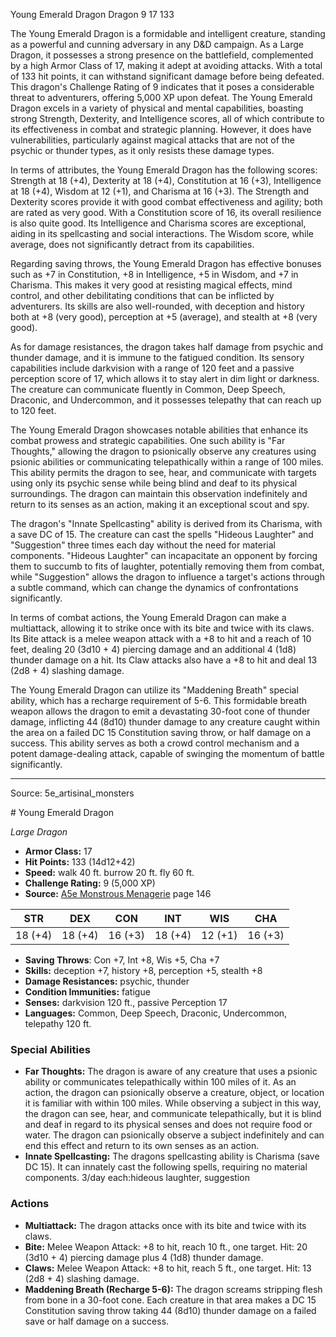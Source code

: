 <MonsterName/>Young Emerald Dragon</MonsterName>
<CreatureType/>Dragon</CreatureType>
<CR/>9</CR>
<AC/>17</AC>
<HP/>133</HP>
<summary>The Young Emerald Dragon is a formidable and intelligent creature, standing as a powerful and cunning adversary in any D&D campaign. As a Large Dragon, it possesses a strong presence on the battlefield, complemented by a high Armor Class of 17, making it adept at avoiding attacks. With a total of 133 hit points, it can withstand significant damage before being defeated. This dragon's Challenge Rating of 9 indicates that it poses a considerable threat to adventurers, offering 5,000 XP upon defeat. The Young Emerald Dragon excels in a variety of physical and mental capabilities, boasting strong Strength, Dexterity, and Intelligence scores, all of which contribute to its effectiveness in combat and strategic planning. However, it does have vulnerabilities, particularly against magical attacks that are not of the psychic or thunder types, as it only resists these damage types. </summary>

<detail>

In terms of attributes, the Young Emerald Dragon has the following scores: Strength at 18 (+4), Dexterity at 18 (+4), Constitution at 16 (+3), Intelligence at 18 (+4), Wisdom at 12 (+1), and Charisma at 16 (+3). The Strength and Dexterity scores provide it with good combat effectiveness and agility; both are rated as very good. With a Constitution score of 16, its overall resilience is also quite good. Its Intelligence and Charisma scores are exceptional, aiding in its spellcasting and social interactions. The Wisdom score, while average, does not significantly detract from its capabilities. 

Regarding saving throws, the Young Emerald Dragon has effective bonuses such as +7 in Constitution, +8 in Intelligence, +5 in Wisdom, and +7 in Charisma. This makes it very good at resisting magical effects, mind control, and other debilitating conditions that can be inflicted by adventurers. Its skills are also well-rounded, with deception and history both at +8 (very good), perception at +5 (average), and stealth at +8 (very good). 

As for damage resistances, the dragon takes half damage from psychic and thunder damage, and it is immune to the fatigued condition. Its sensory capabilities include darkvision with a range of 120 feet and a passive perception score of 17, which allows it to stay alert in dim light or darkness. The creature can communicate fluently in Common, Deep Speech, Draconic, and Undercommon, and it possesses telepathy that can reach up to 120 feet.

The Young Emerald Dragon showcases notable abilities that enhance its combat prowess and strategic capabilities. One such ability is "Far Thoughts," allowing the dragon to psionically observe any creatures using psionic abilities or communicating telepathically within a range of 100 miles. This ability permits the dragon to see, hear, and communicate with targets using only its psychic sense while being blind and deaf to its physical surroundings. The dragon can maintain this observation indefinitely and return to its senses as an action, making it an exceptional scout and spy.

The dragon's "Innate Spellcasting" ability is derived from its Charisma, with a save DC of 15. The creature can cast the spells "Hideous Laughter" and "Suggestion" three times each day without the need for material components. "Hideous Laughter" can incapacitate an opponent by forcing them to succumb to fits of laughter, potentially removing them from combat, while "Suggestion" allows the dragon to influence a target's actions through a subtle command, which can change the dynamics of confrontations significantly.

In terms of combat actions, the Young Emerald Dragon can make a multiattack, allowing it to strike once with its bite and twice with its claws. Its Bite attack is a melee weapon attack with a +8 to hit and a reach of 10 feet, dealing 20 (3d10 + 4) piercing damage and an additional 4 (1d8) thunder damage on a hit. Its Claw attacks also have a +8 to hit and deal 13 (2d8 + 4) slashing damage. 

The Young Emerald Dragon can utilize its "Maddening Breath" special ability, which has a recharge requirement of 5-6. This formidable breath weapon allows the dragon to emit a devastating 30-foot cone of thunder damage, inflicting 44 (8d10) thunder damage to any creature caught within the area on a failed DC 15 Constitution saving throw, or half damage on a success. This ability serves as both a crowd control mechanism and a potent damage-dealing attack, capable of swinging the momentum of battle significantly.</detail>



---

Source: 5e_artisinal_monsters

<statblock>
# Young Emerald Dragon

*Large* *Dragon*

- **Armor Class:** 17
- **Hit Points:** 133 (14d12+42)
- **Speed:** walk 40 ft. burrow 20 ft. fly 60 ft.
- **Challenge Rating:** 9 (5,000 XP)
- **Source:** [A5e Monstrous Menagerie](https://enpublishingrpg.com/products/level-up-monstrous-menagerie-a5e) page 146

| STR | DEX | CON | INT | WIS | CHA |
| --- | --- | --- | --- | --- | --- |
| 18 (+4) | 18 (+4) | 16 (+3) | 18 (+4) | 12 (+1) | 16 (+3) |

- **Saving Throws**: Con +7, Int +8, Wis +5, Cha +7
- **Skills:** deception +7, history +8, perception +5, stealth +8
- **Damage Resistances:** psychic, thunder
- **Condition Immunities:** fatigue
- **Senses:** darkvision 120 ft., passive Perception 17
- **Languages:** Common, Deep Speech, Draconic, Undercommon, telepathy 120 ft.

### Special Abilities

- **Far Thoughts:** The dragon is aware of any creature that uses a psionic ability or communicates telepathically within 100 miles of it. As an action, the dragon can psionically observe a creature, object, or location it is familiar with within 100 miles. While observing a subject in this way, the dragon can see, hear, and communicate telepathically, but it is blind and deaf in regard to its physical senses and does not require food or water. The dragon can psionically observe a subject indefinitely and can end this effect and return to its own senses as an action.
- **Innate Spellcasting:** The dragons spellcasting ability is Charisma (save DC 15). It can innately cast the following spells, requiring no material components. 3/day each:hideous laughter, suggestion

### Actions

- **Multiattack:** The dragon attacks once with its bite and twice with its claws.
- **Bite:** Melee Weapon Attack: +8 to hit, reach 10 ft., one target. Hit: 20 (3d10 + 4) piercing damage plus 4 (1d8) thunder damage.
- **Claws:** Melee Weapon Attack: +8 to hit, reach 5 ft., one target. Hit: 13 (2d8 + 4) slashing damage.
- **Maddening Breath (Recharge 5-6):** The dragon screams  stripping flesh from bone in a 30-foot cone. Each creature in that area makes a DC 15 Constitution saving throw  taking 44 (8d10) thunder damage on a failed save or half damage on a success.


</statblock>


